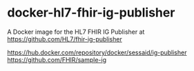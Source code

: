 # docker-hl7-fhir-ig-publisher
A Docker image for the HL7 FHIR IG Publisher at https://github.com/HL7/fhir-ig-publisher


https://hub.docker.com/repository/docker/sessaid/ig-publisher
https://github.com/FHIR/sample-ig

